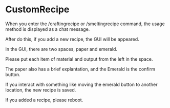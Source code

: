 # CustomRecipe
When you enter the /craftingrecipe or /smeltingrecipe command, the usage method is displayed as a chat message.

After do this, if you add a new recipe, the GUI will be appeared.

In the GUI, there are two spaces, paper and emerald.

Please put each item of material and output from the left in the space.

The paper also has a brief explantation, and the Emerald is the confirm button.

If you interact with something like moving the emerald button to another location, the new recipe is saved.

If you added a recipe, please reboot.
